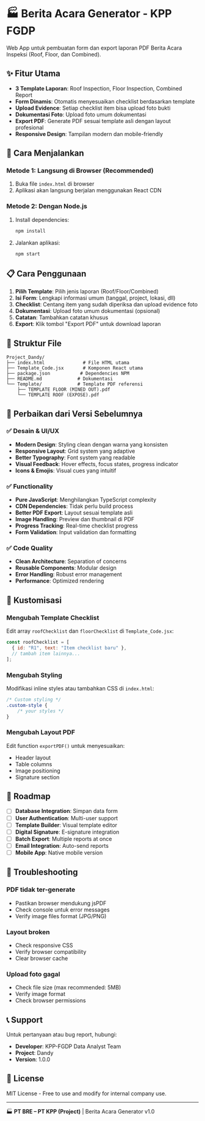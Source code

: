 # 🏭 Berita Acara Generator - KPP FGDP

Web App untuk pembuatan form dan export laporan PDF Berita Acara Inspeksi (Roof, Floor, dan Combined).

## ✨ Fitur Utama

- **3 Template Laporan**: Roof Inspection, Floor Inspection, Combined Report
- **Form Dinamis**: Otomatis menyesuaikan checklist berdasarkan template
- **Upload Evidence**: Setiap checklist item bisa upload foto bukti
- **Dokumentasi Foto**: Upload foto umum dokumentasi
- **Export PDF**: Generate PDF sesuai template asli dengan layout profesional
- **Responsive Design**: Tampilan modern dan mobile-friendly

## 🚀 Cara Menjalankan

### Metode 1: Langsung di Browser (Recommended)
1. Buka file `index.html` di browser
2. Aplikasi akan langsung berjalan menggunakan React CDN

### Metode 2: Dengan Node.js
1. Install dependencies:
   ```bash
   npm install
   ```
2. Jalankan aplikasi:
   ```bash
   npm start
   ```

## 📋 Cara Penggunaan

1. **Pilih Template**: Pilih jenis laporan (Roof/Floor/Combined)
2. **Isi Form**: Lengkapi informasi umum (tanggal, project, lokasi, dll)
3. **Checklist**: Centang item yang sudah diperiksa dan upload evidence foto
4. **Dokumentasi**: Upload foto umum dokumentasi (opsional)
5. **Catatan**: Tambahkan catatan khusus
6. **Export**: Klik tombol "Export PDF" untuk download laporan

## 📁 Struktur File

```
Project_Dandy/
├── index.html              # File HTML utama
├── Template_Code.jsx       # Komponen React utama
├── package.json           # Dependencies NPM
├── README.md             # Dokumentasi
└── Template/             # Template PDF referensi
    ├── TEMPLATE FLOOR (MINED OUT).pdf
    └── TEMPLATE ROOF (EXPOSE).pdf
```

## 🎨 Perbaikan dari Versi Sebelumnya

### ✅ Desain & UI/UX
- **Modern Design**: Styling clean dengan warna yang konsisten
- **Responsive Layout**: Grid system yang adaptive
- **Better Typography**: Font system yang readable
- **Visual Feedback**: Hover effects, focus states, progress indicator
- **Icons & Emojis**: Visual cues yang intuitif

### ✅ Functionality
- **Pure JavaScript**: Menghilangkan TypeScript complexity
- **CDN Dependencies**: Tidak perlu build process
- **Better PDF Export**: Layout sesuai template asli
- **Image Handling**: Preview dan thumbnail di PDF
- **Progress Tracking**: Real-time checklist progress
- **Form Validation**: Input validation dan formatting

### ✅ Code Quality
- **Clean Architecture**: Separation of concerns
- **Reusable Components**: Modular design
- **Error Handling**: Robust error management
- **Performance**: Optimized rendering

## 🔧 Kustomisasi

### Mengubah Template Checklist
Edit array `roofChecklist` dan `floorChecklist` di `Template_Code.jsx`:

```javascript
const roofChecklist = [
  { id: "R1", text: "Item checklist baru" },
  // tambah item lainnya...
];
```

### Mengubah Styling
Modifikasi inline styles atau tambahkan CSS di `index.html`:

```css
/* Custom styling */
.custom-style {
    /* your styles */
}
```

### Mengubah Layout PDF
Edit function `exportPDF()` untuk menyesuaikan:
- Header layout
- Table columns
- Image positioning
- Signature section

## 🎯 Roadmap

- [ ] **Database Integration**: Simpan data form
- [ ] **User Authentication**: Multi-user support
- [ ] **Template Builder**: Visual template editor
- [ ] **Digital Signature**: E-signature integration
- [ ] **Batch Export**: Multiple reports at once
- [ ] **Email Integration**: Auto-send reports
- [ ] **Mobile App**: Native mobile version

## 🐛 Troubleshooting

### PDF tidak ter-generate
- Pastikan browser mendukung jsPDF
- Check console untuk error messages
- Verify image files format (JPG/PNG)

### Layout broken
- Check responsive CSS
- Verify browser compatibility
- Clear browser cache

### Upload foto gagal
- Check file size (max recommended: 5MB)
- Verify image format
- Check browser permissions

## 📞 Support

Untuk pertanyaan atau bug report, hubungi:
- **Developer**: KPP-FGDP Data Analyst Team
- **Project**: Dandy
- **Version**: 1.0.0

## 📄 License

MIT License - Free to use and modify for internal company use.

---

🏭 **PT BRE – PT KPP (Project)** | Berita Acara Generator v1.0
